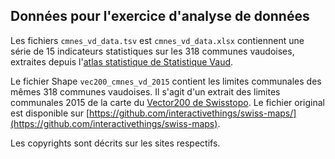 ## Données pour l'exercice d'analyse de données

Les fichiers `cmnes_vd_data.tsv` est `cmnes_vd_data.xlsx` contiennent une série de 15 indicateurs statistiques sur les 318 communes vaudoises, extraites depuis l'[atlas statistique de Statistique Vaud](http://www.scris.vd.ch/Default.aspx?DomId=2091).

Le fichier Shape `vec200_cmnes_vd_2015` contient les limites communales des mêmes 318 communes vaudoises. Il s'agit d'un extrait des limites communales 2015 de la carte du [Vector200 de Swisstopo](http://www.swisstopo.admin.ch/internet/swisstopo/fr/home/products/landscape/vector200.html). Le fichier original est disponible sur [https://github.com/interactivethings/swiss-maps/](https://github.com/interactivethings/swiss-maps).

Les copyrights sont décrits sur les sites respectifs.


